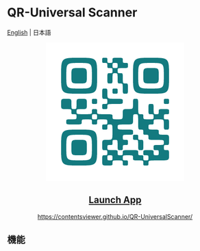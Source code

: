 # QR-Universal Scanner

[English](./README_jp.md) | 日本語

<p align="center">
    <a href="./logo.png">
      <img src="./logo.png"/>
    </a>
</p>
<h2 align="center">
    <a href="https://contentsviewer.github.io/QR-UniversalScanner/">Launch App</a>
</h2>
<p align="center">
    <a href="https://contentsviewer.github.io/QR-UniversalScanner/">
      https://contentsviewer.github.io/QR-UniversalScanner/
    </a>
</p>

## 機能